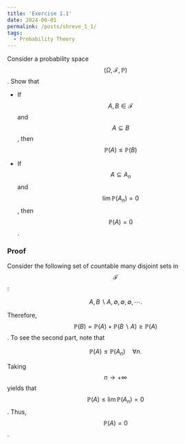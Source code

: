 ```yaml
---
title: 'Exercise 1.1'
date: 2024-06-01
permalink: /posts/shreve_1_1/
tags:
  - Probability Theory
---
```


Consider a probability space $$(\Omega,\mathcal{F},\mathbb{P})$$. Show that

-   If $$A,B \in \mathcal{F}$$ and $$A\subseteq B$$, then
    $$\mathbb{P}(A)\leq \mathbb{P}(B)$$

-   If $$A\subseteq A_n$$ and $$\lim \mathbb{P}(A_n)=0$$, then
    $$\mathbb{P}(A)=0$$.

### Proof 

Consider the following set of countable many disjoint sets in
$$\mathcal{F}$$:

$$A, B\backslash A, \emptyset, \emptyset, \emptyset,\cdots.$$ 

Therefore, $$\mathbb{P}(B) = \mathbb{P}(A)+\mathbb{P}(B\backslash A) \geq \mathbb{P}(A)$$.
To see the second part, note that

$$\mathbb{P}(A) \leq \mathbb{P}(A_n) \quad \forall n.$$ 

Taking $$n\to +\infty$$ yields that $$\mathbb{P}(A) \leq  \lim \mathbb{P}(A_n)=0$$.
Thus, $$\mathbb{P}(A)=0$$.
